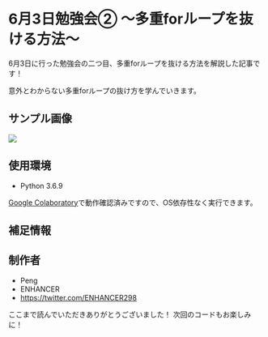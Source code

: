 # 6月3日勉強会② ～多重forループを抜ける方法～

6月3日に行った勉強会の二つ目、多重forループを抜ける方法を解説した記事です！

意外とわからない多重forループの抜け方を学んでいきます。

## サンプル画像

![](https://enhancer298.net/wp-content/uploads/2020/06/e682d9ee2000e6b2a8229a38bb7fa050-2.jpg)

## 使用環境

* Python 3.6.9

[Google Colaboratory](https://www.anaconda.com/distribution/)で動作確認済みですので、OS依存性なく実行できます。

## 補足情報

## 制作者

* Peng
* ENHANCER
* https://twitter.com/ENHANCER298

ここまで読んでいただきありがとうございました！
次回のコードもお楽しみに！
